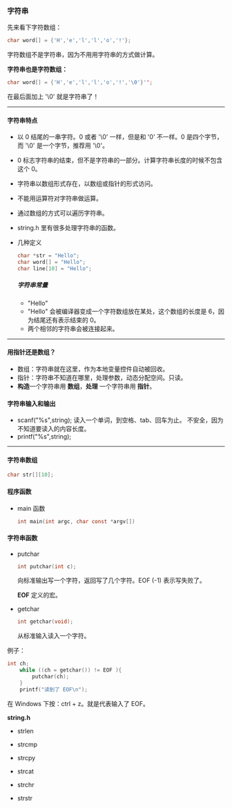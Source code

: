 ### 字符串

先来看下字符数组：

```c
char word[] = {'H','e','l','l','o','!'};
```

字符数组不是字符串，因为不用用字符串的方式做计算。

**字符串也是字符数组：** 

```c
char word[] = {'H','e','l','l','o','!','\0'}'';
```

在最后面加上 '\0' 就是字符串了！

---

#### 字符串特点

- 以 0 结尾的一串字符。0 或者 '\0' 一样，但是和 '0' 不一样。0 是四个字节，而 '\0' 是一个字节，推荐用 '\0'。

- 0 标志字符串的结束，但不是字符串的一部分。计算字符串长度的时候不包含这个 0。

- 字符串以数组形式存在，以数组或指针的形式访问。

- 不能用运算符对字符串做运算。

- 通过数组的方式可以遍历字符串。

- string.h 里有很多处理字符串的函数。

- 几种定义

  ```c
  char *str = "Hello";
  char word[] = "Hello";
  char line[10] = "Hello";
  ```

  ##### 字符串常量

  - "Hello"
  - "Hello" 会被编译器变成一个字符数组放在某处，这个数组的长度是 6，因为结尾还有表示结束的 0。
  - 两个相邻的字符串会被连接起来。

---

#### 用指针还是数组？

- 数组：字符串就在这里，作为本地变量控件自动被回收。
- 指针：字符串不知道在哪里，处理参数，动态分配空间。只读。
- **构造**一个字符串用 **数组**，**处理** 一个字符串用 **指针**。

#### 字符串输入和输出

- scanf("%s",string); 读入一个单词，到空格、tab、回车为止。 不安全，因为不知道要读入的内容长度。
- printf("%s",string);

---

#### 字符串数组

```c
char str[][10];
```

#### 程序函数

- main 函数

  ```c
  int main(int argc, char const *argv[])
  ```

#### 字符串函数

- putchar

  ```c
  int putchar(int c);
  ```

  向标准输出写一个字符，返回写了几个字符。EOF (-1) 表示写失败了。

  **EOF** 定义的宏。

- getchar

  ```c
  int getchar(void);
  ```

  从标准输入读入一个字符。

例子：

```c
int ch;
	while ((ch = getchar()) != EOF ){
		putchar(ch);
	}
	printf("读到了 EOF\n"); 
```

在 Windows 下按：ctrl + z。就是代表输入了 EOF。

**string.h**

- strlen

- strcmp

- strcpy

- strcat

- strchr

- strstr
